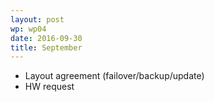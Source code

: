 ```yaml
---
layout: post
wp: wp04
date: 2016-09-30
title: September
---
```


- Layout agreement (failover/backup/update)
- HW request


